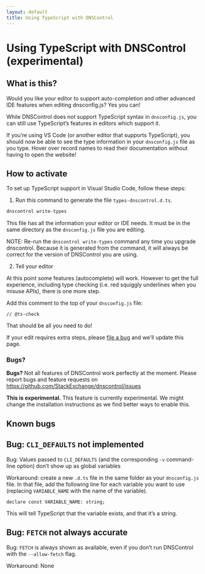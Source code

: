 ```yaml
---
layout: default
title: Using TypeScript with DNSControl
---
```


# Using TypeScript with DNSControl (experimental)

## What is this?

Would you like your editor to support auto-completion and other advanced IDE
features when editing dnsconfig.js?  Yes you can!

While DNSControl does not support TypeScript syntax in `dnsconfig.js`, you can
still use TypeScript’s features in editors which support it.

If you’re using VS Code (or another editor that supports TypeScript), you
should now be able to see the type information in your `dnsconfig.js` file as
you type. Hover over record names to read their documentation without having to
open the website!

## How to activate

To set up TypeScript support in Visual Studio Code, follow these steps:

1. Run this command to generate the file `types-dnscontrol.d.ts`.

```bash
dnscontrol write-types
```

This file has all the information your editor or IDE needs.  It must be in the same directory as the `dnsconfig.js` file you are editing.

NOTE: Re-run the `dnscontrol write-types` command any time you upgrade
dnscontrol. Because it is generated from the command, it will always be correct
for the version of DNSControl you are using.

2. Tell your editor

At this point some features (autocomplete) will work. However to get the full experience, including
type checking (i.e. red squiggly underlines when you misuse APIs), there is one more step.

Add this comment to the top of your `dnsconfig.js` file:

```
// @ts-check
```

That should be all you need to do!

If your edit requires extra steps, please [file a bug](https://github.com/StackExchange/dnscontrol/issues) and we'll update this page.

### Bugs?

**Bugs?**  Not all features of DNSControl work perfectly at the moment. Please report bugs and feature requests on https://github.com/StackExchange/dnscontrol/issues

**This is experimental.** This feature is currently experimental. We might change the installation instructions as we find better ways to enable this.

## Known bugs

## Bug: `CLI_DEFAULTS` not implemented

Bug: Values passed to `CLI_DEFAULTS` (and the corresponding `-v` command-line option) don’t show up as global variables

Workaround: create a new `.d.ts` file in the same folder as your `dnsconfig.js` file. In that file, add the following line for each variable you want to use (replacing `VARIABLE_NAME` with the name of the variable).

```
declare const VARIABLE_NAME: string;
```

This will tell TypeScript that the variable exists, and that it’s a string.

## Bug: `FETCH` not always accurate

Bug: `FETCH` is always shown as available, even if you don’t run DNSControl with the `--allow-fetch` flag.

Workaround: None

